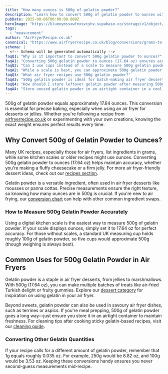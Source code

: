 ```yaml
---
title: "How many ounces is 500g of gelatin powder?"
description: "Learn how to convert 500g of gelatin powder to ounces with our simple guide. Perfect for air fryer recipes and precise baking measurements!"
pubDate: 2025-08-06T00:00:00.000Z
heroImage: "https://klueoymssxwfnxsvcyhv.supabase.co/storage/v1/object/public/Shmucket/how-many-ounces-is-500g-gelatin-powder.webp"
tags:
  - "measurement"
author: "AirFryerRecipe.co.uk"
canonical: "https://www.airfryerrecipe.co.uk/blog/conversions/grams-to-ounces/how-many-ounces-is-500g-gelatin-powder"
schema: |
  <!-- Schema will be generated automatically -->
faqQ1: "Why is it important to convert 500g gelatin powder to ounces?"
faqA1: "Converting 500g gelatin powder to ounces (17.64 oz) ensures accuracy in recipes, especially for air fryer desserts where texture matters. Many UK scales and older recipes use ounces, so knowing the conversion avoids measurement errors."
faqQ2: "Can I use cups instead of a scale to measure 500g gelatin powder?"
faqA2: "While a scale is best, you can approximate 500g gelatin powder with five UK measuring cups (each holding ~100g). However, weighing is more precise, as scooping density varies."
faqQ3: "What air fryer recipes use 500g gelatin powder?"
faqA3: "500g gelatin powder is ideal for batch-making air fryer desserts like jellies, marshmallows, or panna cottas. It’s also useful for savoury dishes like terrines. Check our dessert recipes for ideas."
faqQ4: "How should I store leftover gelatin powder after measuring 500g?"
faqA4: "Store unused gelatin powder in an airtight container in a cool, dry place. Proper storage prevents clumping and ensures it stays fresh for future air fryer recipes."
---
```

<p>500g of gelatin powder equals approximately 17.64 ounces. This conversion is essential for precise baking, especially when using an air fryer for desserts or jellies. Whether you're following a recipe from <a href=https://www.airfryerrecipe.co.uk>airfryerrecipe.co.uk</a> or experimenting with your own creations, knowing the exact weight ensures perfect results every time.</p>  

<h2>Why Convert 500g of Gelatin Powder to Ounces?</h2>  
<p>Many UK recipes, especially those for air fryers, list ingredients in grams, while some kitchen scales or older recipes might use ounces. Converting 500g gelatin powder to ounces (17.64 oz) helps maintain accuracy, whether you're making a fluffy cheesecake or a firm jelly. For more air fryer-friendly dessert ideas, check out our <a href=https://www.airfryerrecipe.co.uk/recipes>recipes section</a>.</p>  

<p>Gelatin powder is a versatile ingredient, often used in air fryer desserts like mousses or panna cottas. Precise measurements ensure the right texture, so knowing how many ounces are in 500g is crucial. If you're new to air frying, our <a href=https://www.airfryerrecipe.co.uk/air-fryer-conversion-chart>conversion chart</a> can help with other common ingredient swaps.</p>  

<h3>How to Measure 500g Gelatin Powder Accurately</h3>  
<p>Using a digital kitchen scale is the easiest way to measure 500g of gelatin powder. If your scale displays ounces, simply set it to 17.64 oz for perfect accuracy. For those without scales, a standard UK measuring cup holds roughly 100g of gelatin powder, so five cups would approximate 500g (though weighing is always best).</p>  

<h2>Common Uses for 500g Gelatin Powder in Air Fryers</h2>  
<p>Gelatin powder is a staple in air fryer desserts, from jellies to marshmallows. With 500g (17.64 oz), you can make multiple batches of treats like air-fried Turkish delight or fruity gummies. Explore our <a href=https://www.airfryerrecipe.co.uk/recipe-category/dessert>dessert category</a> for inspiration on using gelatin in your air fryer.</p>  

<p>Beyond sweets, gelatin powder can also be used in savoury air fryer dishes, such as terrines or aspics. If you're meal prepping, 500g of gelatin powder goes a long way—just ensure you store it in an airtight container to maintain freshness. For cleaning tips after cooking sticky gelatin-based recipes, visit our <a href=https://www.airfryerrecipe.co.uk/air-fryer-cleaner>cleaning guide</a>.</p>  

<h3>Converting Other Gelatin Quantities</h3>  
<p>If your recipe calls for a different amount of gelatin powder, remember that 1g equals roughly 0.035 oz. For example, 250g would be 8.82 oz, and 100g would be 3.53 oz. Keeping these conversions handy ensures you never second-guess measurements mid-recipe.</p>
